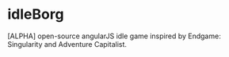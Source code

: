# idleBorg
[ALPHA] open-source angularJS idle game inspired by Endgame: Singularity and Adventure Capitalist.
